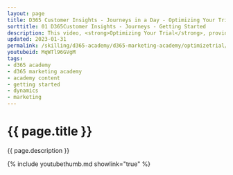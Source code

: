 ```yaml
---
layout: page
title: D365 Customer Insights - Journeys in a Day - Optimizing Your Trial
sorttitle: 01 D365Customer Insights - Journeys - Getting Started
description: This video, <strong>Optimizing Your Trial</strong>, provides Dynamics 365 partners with guidance on how to configure and optimize demo enviornnments when getting started with D365 Marketing.
updated: 2023-01-31
permalink: /skilling/d365-academy/d365-marketing-academy/optimizetrial/getting-started
youtubeid: MqWTl96GVgM
tags: 
- d365 academy
- d365 marketing academy
- academy content
- getting started
- dynamics
- marketing
---
```


# {{ page.title }}

{{ page.description }}

{% include youtubethumb.md showlink="true" %}

